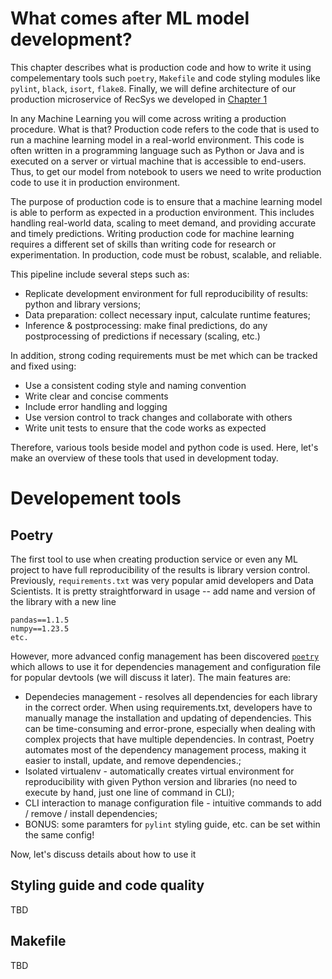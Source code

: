 # What comes after ML model development?
This chapter describes what is production code and how to write it using compelementary tools
such `poetry`, `Makefile` and code styling modules like `pylint`, `black`, `isort`, `flake8`.
Finally, we will define architecture of our production microservice of RecSys we developed in [Chapter 1](https://rekkobook.com/chapter1/full_pipeline.html)


In any Machine Learning you will come across writing a production procedure. What is that?
Production code refers to the code that is used to run a machine learning model in a real-world environment.
This code is often written in a programming language such as Python or Java and is executed on a server
or virtual machine that is accessible to end-users. Thus, to get our model from notebook to users
we need to write production code to use it in production environment.


The purpose of production code is to ensure that a machine learning model is able to perform
as expected in a production environment. This includes handling real-world data, scaling to meet
demand, and providing accurate and timely predictions. Writing production code for machine learning
requires a different set of skills than writing code for research or experimentation. In production,
code must be robust, scalable, and reliable.


This pipeline include several steps such as:
- Replicate development environment for full reproducibility of results: python and library versions;
- Data preparation: collect necessary input, calculate runtime features;
- Inference & postprocessing: make final predictions, do any postprocessing of predictions if necessary (scaling, etc.)

In addition, strong coding requirements must be met which can be tracked and fixed using:
- Use a consistent coding style and naming convention
- Write clear and concise comments
- Include error handling and logging
- Use version control to track changes and collaborate with others
- Write unit tests to ensure that the code works as expected

Therefore, various tools beside model and python code is used. Here, let's make an overview of these tools
that used in development today.


# Developement tools
## Poetry
The first tool to use when creating production service or even any ML project to have full reproducibility
of the results is library version control. Previously, `requirements.txt` was very popular amid developers
and Data Scientists. It is pretty straightforward in usage -- add name and version of the library with a new line

```
pandas==1.1.5
numpy==1.23.5
etc.
```
However, more advanced config management has been discovered [`poetry`](https://python-poetry.org/) which allows
to use it for dependencies management and configuration file for popular devtools (we will discuss it later).
The main features are:
- Dependecies management - resolves all dependencies for each library in the correct order. When using requirements.txt,
developers have to manually manage the installation and updating of dependencies. This can be time-consuming
and error-prone, especially when dealing with complex projects that have multiple dependencies. In contrast,
Poetry automates most of the dependency management process, making it easier to install, update, and remove dependencies.;
- Isolated virtualenv - automatically creates virtual environment for reproducibility with given Python version
and libraries (no need to execute by hand, just one line of command in CLI);
- CLI interaction to manage configuration file - intuitive commands to add / remove / install dependencies;
- BONUS: some paramters for `pylint` styling guide, etc. can be set within the same config!


Now, let's discuss details about how to use it


## Styling guide and code quality
TBD


## Makefile
TBD


